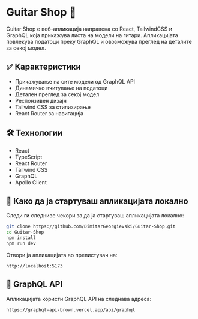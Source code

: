 # Guitar Shop 🎸

Guitar Shop е веб-апликација направена со React, TailwindCSS и GraphQL која прикажува листа на модели на гитари. Апликацијата повлекува податоци преку GraphQL и овозможува преглед на деталите за секој модел.

## ✅ Карактеристики

- Прикажување на сите модели од GraphQL API  
- Динамичко вчитување на податоци  
- Детален преглед за секој модел  
- Респонзивен дизајн  
- Tailwind CSS за стилизирање  
- React Router за навигација  

## 🛠️ Технологии

- React  
- TypeScript  
- React Router  
- Tailwind CSS  
- GraphQL  
- Apollo Client  

## 🚀 Како да ја стартуваш апликацијата локално

Следи ги следниве чекори за да ја стартуваш апликацијата локално:

```bash
git clone https://github.com/DimitarGeorgievski/Guitar-Shop.git
cd Guitar-Shop
npm install
npm run dev
```

Отвори ја апликацијата во прелистувач на:

```
http://localhost:5173
```

## 🔗 GraphQL API

Апликацијата користи GraphQL API на следнава адреса:

```
https://graphql-api-brown.vercel.app/api/graphql
```
